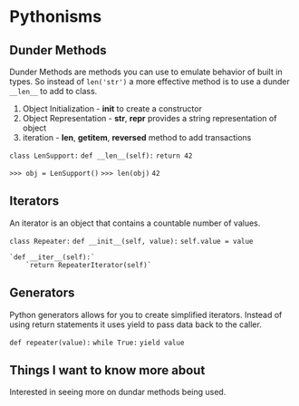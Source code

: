# Pythonisms

## Dunder Methods

Dunder Methods are methods you can use to emulate behavior of built in types. So instead of `len('str')` a more effective method is to use a dunder `__len__` to add to class. 

1. Object Initialization - __init__ to create a constructor 
2. Object Representation - __str__, __repr__ provides a string representation of object
3. iteration - __len__, __getitem__, __reversed__  method to add transactions 


`class LenSupport:`
    `def __len__(self):`
        `return 42`

`>>> obj = LenSupport()`
`>>> len(obj)`
`42`

## Iterators

An iterator is an object that contains a countable number of values.

`class Repeater:`
    `def __init__(self, value):`
        `self.value = value`

    `def __iter__(self):`
        `return RepeaterIterator(self)`

## Generators

Python generators allows for you to create simplified iterators. Instead of using return statements it uses yield to pass data back to the caller.

`def repeater(value):`
    `while True:`
        `yield value`


## Things I want to know more about 

Interested in seeing more on dundar methods being used.
